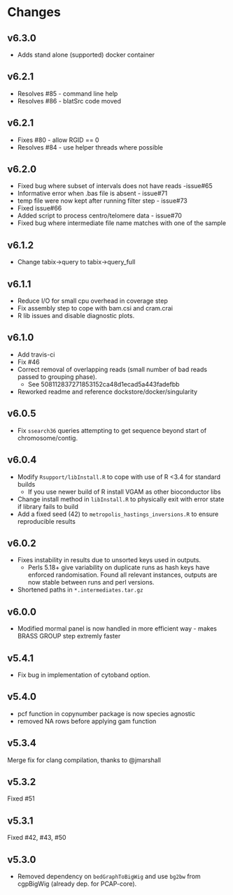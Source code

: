 # Changes

## v6.3.0

* Adds stand alone (supported) docker container

## v6.2.1

* Resolves #85 - command line help
* Resolves #86 - blatSrc code moved

## v6.2.1

* Fixes #80 - allow RGID == 0
* Resolves #84 - use helper threads where possible

## v6.2.0

* Fixed bug where subset of intervals does not have reads -issue#65
* Informative error when .bas file is absent - issue#71
* temp file were now kept after running filter step - issue#73
* Fixed issue#66
* Added script to process centro/telomere data - issue#70
* Fixed bug where intermediate file name matches with one of the sample

## v6.1.2

* Change tabix->query to tabix->query_full

## v6.1.1

* Reduce I/O for small cpu overhead in coverage step
* Fix assembly step to cope with bam.csi and cram.crai
* R lib issues and disable diagnostic plots.

## v6.1.0

* Add travis-ci
* Fix #46
* Correct removal of overlapping reads (small number of bad reads passed to grouping phase).
  * See 508112837271853152ca48d1ecad5a443fadefbb
* Reworked readme and reference dockstore/docker/singularity

## v6.0.5

* Fix `ssearch36` queries attempting to get sequence beyond start of chromosome/contig.

## v6.0.4

* Modify `Rsupport/libInstall.R` to cope with use of R <3.4 for standard builds
  * If you use newer build of R install VGAM as other bioconductor libs
* Change install method in `libInstall.R` to physically exit with error state if library fails to build
* Add a fixed seed (42) to `metropolis_hastings_inversions.R` to ensure reproducible results

## v6.0.2

* Fixes instability in results due to unsorted keys used in outputs.
  * Perls 5.18+ give variability on duplicate runs as hash keys have enforced randomisation. Found all relevant instances, outputs are now stable between runs and perl versions.
* Shortened paths in `*.intermediates.tar.gz`

## v6.0.0

* Modified mormal panel is now handled in more efficient way - makes BRASS GROUP step extremly faster

## v5.4.1

* Fix bug in implementation of cytoband option.

## v5.4.0

* pcf function in copynumber package is now species agnostic
* removed NA rows before applying gam function

## v5.3.4

Merge fix for clang compilation, thanks to @jmarshall

## v5.3.2

Fixed #51

## v5.3.1

Fixed #42, #43, #50

## v5.3.0

* Removed dependency on `bedGraphToBigWig` and use `bg2bw` from cgpBigWig (already dep. for PCAP-core).
